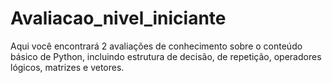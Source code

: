 # Avaliacao_nivel_iniciante
Aqui você encontrará 2 avaliações de conhecimento sobre o conteúdo básico de Python, incluindo estrutura de decisão, de repetição, operadores lógicos, matrizes e vetores.
